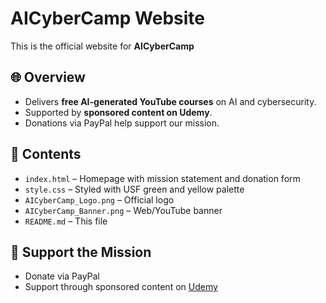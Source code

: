 # AICyberCamp Website

This is the official website for **AICyberCamp**

## 🌐 Overview

- Delivers **free AI-generated YouTube courses** on AI and cybersecurity.
- Supported by **sponsored content on Udemy**.
- Donations via PayPal help support our mission.

## 📁 Contents

- `index.html` – Homepage with mission statement and donation form
- `style.css` – Styled with USF green and yellow palette
- `AICyberCamp_Logo.png` – Official logo
- `AICyberCamp_Banner.png` – Web/YouTube banner
- `README.md` – This file

## 🤝 Support the Mission

- Donate via PayPal
- Support through sponsored content on [Udemy](https://www.udemy.com/user/aicybercamp/)
